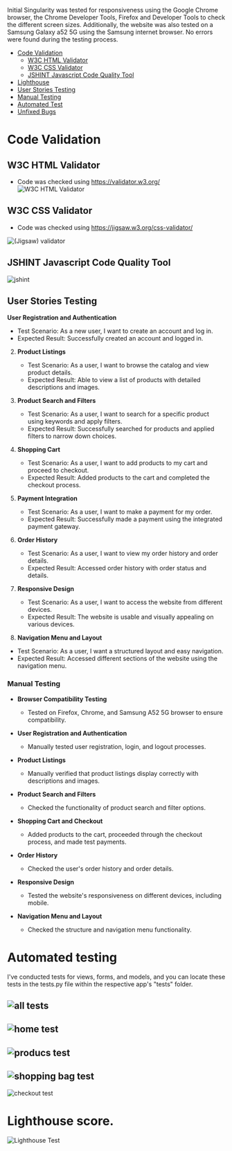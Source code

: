 Initial Singularity was tested for responsiveness using the Google Chrome browser, the Chrome  Developer Tools, Firefox and Developer Tools to check the different screen sizes. Additionally, the website was also tested on a Samsung Galaxy a52 5G using the Samsung internet browser. No errors were found during the testing process.

- [Code Validation](#code-validation)
  - [W3C HTML Validator](#w3c-html-validator)
  - [W3C CSS Validator](#w3c-css-validator)
  - [JSHINT Javascript Code Quality Tool](#jshint-javascript-code-quality-tool) 
- [Lighthouse](#lighthouse-score)
- [User Stories Testing](#user-stories-testing)
- [Manual Testing](#manual-testing)
- [Automated Test](#automated-test)
- [Unfixed Bugs](#unfixed-bugs)

# Code Validation

## W3C HTML Validator
 - Code was checked using https://validator.w3.org/ 
 ![W3C HTML Validator](./static/testing-images/html-validator-error.png)

## W3C CSS Validator
-  Code was checked using https://jigsaw.w3.org/css-validator/ 
  
![(Jigsaw) validator](./static/testing-images/css-validator.png)

## JSHINT Javascript Code Quality Tool
![jshint](./static/testing-images/jshint.png)

## User Stories Testing

**User Registration and Authentication**
   - Test Scenario: As a new user, I want to create an account and log in.
   - Expected Result: Successfully created an account and logged in.

2. **Product Listings**
   - Test Scenario: As a user, I want to browse the catalog and view product details.
   - Expected Result: Able to view a list of products with detailed descriptions and images.

3. **Product Search and Filters**
   - Test Scenario: As a user, I want to search for a specific product using keywords and apply filters.
   - Expected Result: Successfully searched for products and applied filters to narrow down choices.

4. **Shopping Cart**
   - Test Scenario: As a user, I want to add products to my cart and proceed to checkout.
   - Expected Result: Added products to the cart and completed the checkout process.

5. **Payment Integration**
   - Test Scenario: As a user, I want to make a payment for my order.
   - Expected Result: Successfully made a payment using the integrated payment gateway.

6. **Order History**
   - Test Scenario: As a user, I want to view my order history and order details.
   - Expected Result: Accessed order history with order status and details.

7. **Responsive Design**
   - Test Scenario: As a user, I want to access the website from different devices.
   - Expected Result: The website is usable and visually appealing on various devices.

8.  **Navigation Menu and Layout**
   - Test Scenario: As a user, I want a structured layout and easy navigation.
   - Expected Result: Accessed different sections of the website using the navigation menu.

### Manual Testing

- **Browser Compatibility Testing**
  - Tested on Firefox, Chrome, and Samsung A52 5G browser to ensure compatibility.

- **User Registration and Authentication**
  - Manually tested user registration, login, and logout processes.

- **Product Listings**
  - Manually verified that product listings display correctly with descriptions and images.

- **Product Search and Filters**
  - Checked the functionality of product search and filter options.

- **Shopping Cart and Checkout**
  - Added products to the cart, proceeded through the checkout process, and made test payments.

- **Order History**
  - Checked the user's order history and order details.

- **Responsive Design**
  - Tested the website's responsiveness on different devices, including mobile.

- **Navigation Menu and Layout**
  - Checked the structure and navigation menu functionality.

# Automated testing
I've conducted tests for views, forms, and models, and you can locate these tests in the tests.py file within the respective app's "tests" folder.

![all tests](./testing-images/tests.png)
---
![home test](./testing-images/home_tests.png)
---
![producs test](./testing-images/products_tests.png)
---
![shopping bag test](./testing-images/shopping_bag_tests.png)
---
![checkout test](./testing-images/checkout_tests.png)

# Lighthouse score. 

![Lighthouse Test](./static/testing-images/lighthouse-score.png)

